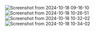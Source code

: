 
![Screenshot from 2024-10-18 09-16-10](https://github.com/user-attachments/assets/25951432-8e4b-492a-a56f-ee763eebb249)
![Screenshot from 2024-10-18 10-26-51](https://github.com/user-attachments/assets/406c485f-ab89-4a94-8799-1a8336ad58c2)
![Screenshot from 2024-10-18 10-32-02](https://github.com/user-attachments/assets/b684401f-14aa-44ae-a7d1-cd347ab754b3)
![Screenshot from 2024-10-18 10-34-02](https://github.com/user-attachments/assets/af0bc08b-836d-42cc-878e-6fa01ff4812f)
